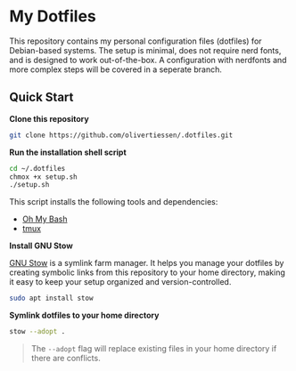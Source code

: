 # My Dotfiles

This repository contains my personal configuration files (dotfiles) for Debian-based systems. The setup is minimal, does not require nerd fonts, and is designed to work out-of-the-box. A configuration with nerdfonts and more complex steps will be covered in a seperate branch.

## Quick Start

**Clone this repository**

```bash
git clone https://github.com/olivertiessen/.dotfiles.git
```

**Run the installation shell script**

```bash
cd ~/.dotfiles
chmox +x setup.sh
./setup.sh
```

This script installs the following tools and dependencies:

- [Oh My Bash](https://github.com/ohmybash/oh-my-bash)
- [tmux](https://github.com/tmux/tmux)

**Install GNU Stow**

[GNU Stow](https://www.gnu.org/software/stow/) is a symlink farm manager. It helps you manage your dotfiles by creating symbolic links from this repository to your home directory, making it easy to keep your setup organized and version-controlled.

```bash
sudo apt install stow
```

**Symlink dotfiles to your home directory**

```bash
stow --adopt .
```
> The `--adopt` flag will replace existing files in your home directory if there are conflicts.

